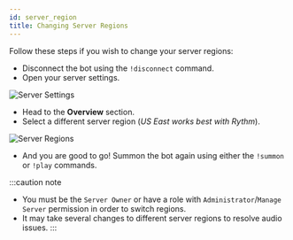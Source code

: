 ```yaml
---
id: server_region
title: Changing Server Regions
---
```


Follow these steps if you wish to change your server regions:

  - Disconnect the bot using the `!disconnect` command.
  - Open your server settings.

  ![Server Settings](/img/docs/server-region/server-settings.gif)

  - Head to the **Overview** section.
  - Select a different server region (*US East works best with Rythm*).

  ![Server Regions](/img/docs/server-region/server-regions.gif)

  - And you are good to go! Summon the bot again using either the `!summon` or `!play` commands.

:::caution note
- You must be the `Server Owner` or have a role with `Administrator`/`Manage Server` permission in order to switch regions.
- It may take several changes to different server regions to resolve audio issues.
:::
